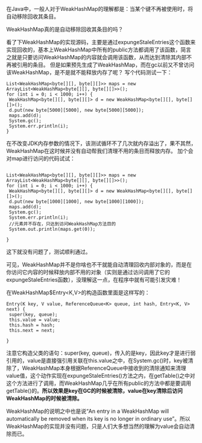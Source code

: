 在Java中，一般人对于WeakHashMap的理解都是：当某个键不再被使用时，将自动移除回收其条目。

WeakHashMap真的是自动移除回收其条目的吗？

看了下WeakHashMap的实现源码，主要是通过expungeStaleEntries这个函数来实现回收的，基本上WeakHashMap中所有的public方法都调用了该函数，简言之就是只要访问WeakHashMap的内容就会调用该函数，从而达到清除其内部不再被引用的条目。
但是如果预先生成了WeakHashMap，而在gc以前又不曾访问该WeakHashMap，是不是就不能释放内存了呢？ 写个代码测试一下：

```
List<WeakHashMap<byte[][], byte[][]>> maps = new ArrayList<WeakHashMap<byte[][], byte[][]>>();
for (int i = 0; i < 1000; i++) {
 WeakHashMap<byte[][], byte[][]> d = new WeakHashMap<byte[][], byte[][]>();
 d.put(new byte[5000][5000], new byte[5000][5000]);
 maps.add(d);
 System.gc();
 System.err.println(i);
}
```

在不改变JDK内存参数的情况下，该测试循环不了几次就内存溢出了，果不其然，WeakHashMap在这时候并没有自动帮我们清理不用的条目而释放内存。
加个会对map进行访问的代码试试：

```

List<WeakHashMap<byte[][], byte[][]>> maps = new ArrayList<WeakHashMap<byte[][], byte[][]>>();
for (int i = 0; i < 1000; i++) {
 WeakHashMap<byte[][], byte[][]> d = new WeakHashMap<byte[][], byte[][]>();
 d.put(new byte[1000][1000], new byte[1000][1000]);
 maps.add(d);
 System.gc();
 System.err.println(i);
 //元素并不存在，只达到访问WeakHashMap方法目的
 System.out.println(maps.get(0));

}

```

这下就没有问题了，测试顺利通过。

可见，WeakHashMap并不是你啥也不干就能自动清理回收内部对象的，而是在你访问它内容的时候释放内部不用的对象（实则是通过访问调用了它的expungeStaleEntries函数），没理解这一点，在程序中就有可能引发灾难！

在WeakHashMap$Entry<K,V>的构造函数里面是这样写的：

```
Entry(K key, V value, ReferenceQueue<K> queue, int hash, Entry<K, V> next) {
 super(key, queue);
 this.value = value;
 this.hash = hash;
 this.next = next;

}

```

注意它构造父类的语句：super(key, queue)，传入的是key，因此key才是进行弱引用的，value是直接强引用关联在this.value之中，在System.gc()时，key被清除了，WeakHashMap本身根据ReferenceQueue中接收到的清除通知来清理value值，这个动作实现在expungeStaleEntries()方法之内，在getTable()之中对这个方法进行了调用，而WeakHashMap几乎在所有public的方法中都是要调用getTable()的。**所以效果是key在GC的时候被清除，value在key清除后访问WeakHashMap的时候被清除。**

WeakHashMap的说明之中也是说“An entry in a WeakHashMap will automatically be removed when its key is no longer in ordinary use”。所以WeakHashMap的实现并没有问题，只是人们大多想当然的理解为value会自动清除而已。
